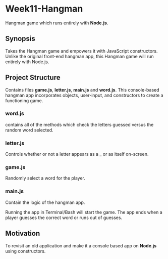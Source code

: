 # Week11-Hangman
Hangman game which runs entirely with **Node.js**.

## Synopsis

Takes the Hangman game and empowers it with JavaScript constructors. Unlike the original front-end hangman app, this Hangman game will run entirely with Node.js.


## Project Structure

Contains files **game.js**, **letter.js**, **main.js** and **word.js**.
This console-based hangman app incorporates objects, user-input, and constructors to create a functioning game.


### word.js 
contains all of the methods which check the letters guessed versus the random word selected.

### letter.js
Controls whether or not a letter appears as a _ or as itself on-screen.

### game.js
Randomly select a word for the player.

### main.js
Contain the logic of the hangman app. 

Running the app in Terminal/Bash will start the game.
The app ends when a player guesses the correct word or runs out of guesses.



## Motivation

To revisit an old application and make it a console based app on **Node.js** using constructors.


